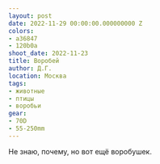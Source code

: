 ```yaml
---
layout: post
date: 2022-11-29 00:00:00.000000000 Z
colors:
- a36847
- 120b0a
shoot_date: 2022-11-23
title: Воробей
author: Д.Г.
location: Москва
tags:
- животные
- птицы
- воробьи
gear:
- 70D
- 55-250mm
---
```

Не знаю, почему, но вот ещё воробушек.

